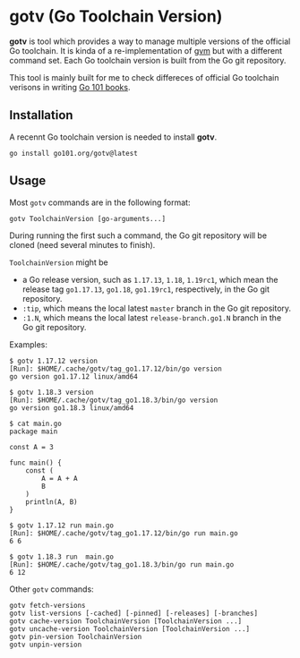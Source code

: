 
# gotv (Go Toolchain Version)

**gotv** is tool which provides a way to manage multiple versions of the official Go toolchain.
It is kinda of a re-implementation of [gvm](https://github.com/moovweb/gvm) but with a different command set.
Each Go toolchain version is built from the Go git repository.

This tool is mainly built for me to check differeces of official Go toolchain verisons in writing [Go 101 books](https://go101.org).

## Installation

A recennt Go toolchain version is needed to install **gotv**.

```
go install go101.org/gotv@latest
```

## Usage

Most `gotv` commands are in the following format:

```
gotv ToolchainVersion [go-arguments...]
```

During running the first such a command, the Go git repository will be cloned (need several minutes to finish).

`ToolchainVersion` might be
* a Go release version, such as `1.17.13`, `1.18`, `1.19rc1`,
  which mean the release tag `go1.17.13`, `go1.18`, `go1.19rc1`, respectively,
  in the Go git repository.
* `:tip`, which means the local latest `master` branch in the Go git repository.
* `:1.N`, which means the local latest `release-branch.go1.N` branch in the Go git repository.

Examples:

```
$ gotv 1.17.12 version
[Run]: $HOME/.cache/gotv/tag_go1.17.12/bin/go version
go version go1.17.12 linux/amd64

$ gotv 1.18.3 version
[Run]: $HOME/.cache/gotv/tag_go1.18.3/bin/go version
go version go1.18.3 linux/amd64

$ cat main.go
package main

const A = 3

func main() {
	const (
		A = A + A
		B
	)
	println(A, B)
}

$ gotv 1.17.12 run main.go
[Run]: $HOME/.cache/gotv/tag_go1.17.12/bin/go run main.go
6 6

$ gotv 1.18.3 run  main.go
[Run]: $HOME/.cache/gotv/tag_go1.18.3/bin/go run main.go
6 12
```

Other `gotv` commands:

```
gotv fetch-versions
gotv list-versions [-cached] [-pinned] [-releases] [-branches]
gotv cache-version ToolchainVersion [ToolchainVersion ...]
gotv uncache-version ToolchainVersion [ToolchainVersion ...]
gotv pin-version ToolchainVersion
gotv unpin-version
```